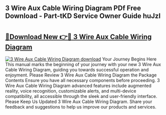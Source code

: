 ## 3 Wire Aux Cable Wiring Diagram PDf Free Download - Part-tKD Service Owner Guide huJzl

# <h2><a href="http://dfovf1.blite.top/?on=3+Wire+Aux+Cable+Wiring+Diagram">🔗Download New 👉🔴 3 Wire Aux Cable Wiring Diagram</a></h2>

[![3 Wire Aux Cable Wiring Diagram download](https://i.imgur.com/lujVjoI.png)](http://dfovf1.blite.top/?on=3+Wire+Aux+Cable+Wiring+Diagram)
Your Journey Begins Here This manual marks the beginning of your journey with your new 3 Wire Aux Cable Wiring Diagram, guiding you towards successful operation and enjoyment. Please Review 3 Wire Aux Cable Wiring Diagram the Package Contents Ensure you have all necessary components before proceeding. 3 Wire Aux Cable Wiring Diagram advanced features include augmented reality, voice recognition, customizable alerts, and multi-device compatibility, all accessible through the sleek and user-friendly interface. Please Keep Us Updated 3 Wire Aux Cable Wiring Diagram. Share your feedback and suggestions to help us improve our products and services.
